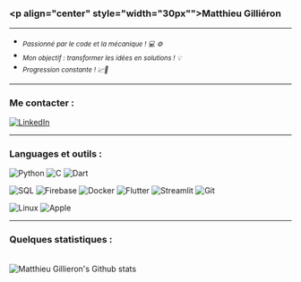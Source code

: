 ### <p align="center" style="width="30px""><b>Matthieu Gilliéron</b></p>




---

<ul>
  <li><sub><i>Passionné par le code et la mécanique ! 💻 ⚙️</i></sub></li>
  <li><sub><i>Mon objectif : transformer les idées en solutions ! 💡</i></sub></li>
  <li><sub><i>Progression constante ! 📈🚀</i></sub></li>
</ul>

---

### Me contacter :
[![LinkedIn](https://img.shields.io/badge/LinkedIn-%230077B5.svg?logo=linkedin&logoColor=white)](https://linkedin.com/in/matthieu-gillieron-developer)

---

### Languages et outils :

![Python](https://img.shields.io/badge/-Python-000?&logo=Python)
![C](https://img.shields.io/badge/-C-000?&logo=C)
![Dart](https://img.shields.io/badge/-Dart-000?&logo=Dart)

![SQL](https://img.shields.io/badge/-SQL-000?&logo=MySQL)
![Firebase](https://img.shields.io/badge/-Firebase-000?&logo=Firebase)
![Docker](https://img.shields.io/badge/-Docker-000?&logo=Docker)
![Flutter](https://img.shields.io/badge/-Flutter-000?&logo=Flutter)
![Streamlit](https://img.shields.io/badge/-Streamlit-000?&logo=Streamlit)
![Git](https://img.shields.io/badge/-Git-000?&logo=Git&logoColor=F05032)

![Linux](https://img.shields.io/badge/-Linux-000?&logo=Linux)
![Apple](https://img.shields.io/badge/-Apple-000?&logo=Apple)


---
###


### Quelques statistiques :

<br clear="both">

<div align="left">
	<img src="https://github-readme-stats.vercel.app/api?username=MatthieuGillieron&show_icons=true&locale=en&layout=compact&line_height=20&title_color=7A7ADB&icon_color=2234AE&text_color=D3D3D3&bg_color=0,000000,130F40" alt="Matthieu Gillieron's Github stats">
</div>

